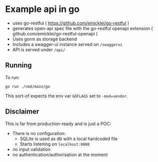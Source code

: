 # Example api in go

* uses go-restful ( https://github.com/emicklei/go-restful )
* generates open-api spec file with the go-restful openapi extension ( github.com/emicklei/go-restful-openapi )
* Uses gorm as storage backend
* Includes a swagger-ui instance served on `/swaggerui`
* API is served under `/api/`


## Running

To run:

    go run ./cmd/main/go

This sort-of expects the env var `GOFLAGS` set to `-mod=vendor`.

## Disclaimer

This is far from production-ready and is just a POC:

* There is no configuration:
  * SQLite is used as db with a local hardcoded file
  * Starts listening on `localhost:8080`
* no input validation
* no authentication/authorisation at the moment
